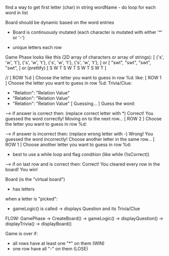 find a way to get first letter (char) in string wordName - do loop for each word in list

Board should be dynamic based on the word entries
- Board is continuously mutated (each character is mutated with either '*' or '-')


- unique letters each row

Game Phase looks like this (2D array of characters or array of strings):
[
  {'s', 'w', 't'},
  {'s', 'w', 't'},
  {'s', 'w', 't'},
  {'s', 'w', 't'},
]
or
[
  "swt",
  "swt",
  "swt",
  "swt",
]
or (prettify)
[
  S W T
  S W T
  S W T
  S W T
]

// [ ROW %d ] Choose the letter you want to guess in row %d: 
like:
[ ROW 1 ] Choose the letter you want to guess in row %d: 
Trivia/Clue:
  - "Relation": "Relation Value"
  - "Relation": "Relation Value"
  - "Relation": "Relation Value"
[ Guessing... ] Guess the word: 

--> if answer is correct then: (replace correct letter with *)
Correct! You guessed the word correctly! Moving on to the next row...
[ ROW 2 ] Choose the letter you want to guess in row %d: 

--> if answer is incorrect then: (replace wrong letter with -)
Wrong! You guessed the word incorrectly! Choose another letter in the same row...
[ ROW 1 ] Choose another letter you want to guess in row %d: 
- best to use a while loop and flag condition (like while (!isCorrect))

--> if on last row and is correct then:
Correct! You cleared every row in the board! You win!


Board (is the "virtual board")
- has letters

when a letter is "picked":
- gameLogic() is called -> displays Question and its Trivia/Clue


FLOW:
GamePhase -> CreateBoard() -> gameLogic() -> displayQuestion() -> displayTrivia() -> displayBoard()

Game is over if:
- all rows have at least one "*" on them (WIN)
- one row have all "-" on them (LOSE)
